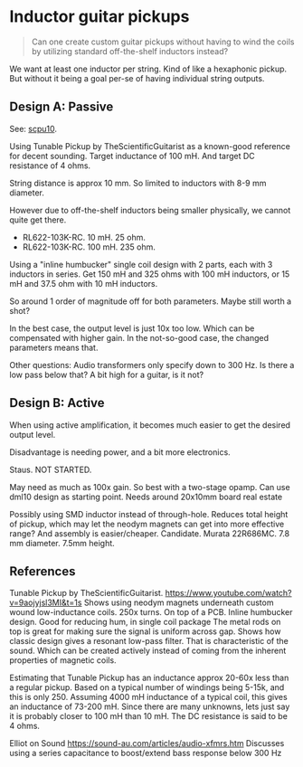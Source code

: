 
# Inductor guitar pickups

> Can one create custom guitar pickups
> without having to wind the coils
> by utilizing standard off-the-shelf inductors instead?

We want at least one inductor per string.
Kind of like a hexaphonic pickup.
But without it being a goal per-se of having individual string outputs.


## Design A: Passive

See: [scpu10](./hardware/scpu10/).

Using Tunable Pickup by TheScientificGuitarist as a known-good reference for decent sounding.
Target inductance of 100 mH. And target DC resistance of 4 ohms.

String distance is approx 10 mm. So limited to inductors with 8-9 mm diameter.

However due to off-the-shelf inductors being smaller physically, we cannot quite get there.

- RL622-103K-RC. 10 mH. 25 ohm. 
- RL622-103K-RC. 100 mH. 235 ohm.

Using a "inline humbucker" single coil design with 2 parts, each with 3 inductors in series.
Get 150 mH and 325 ohms with 100 mH inductors,
or 15 mH and 37.5 ohm with 10 mH inductors.

So around 1 order of magnitude off for both parameters. Maybe still worth a shot?

In the best case, the output level is just 10x too low.
Which can be compensated with higher gain.
In the not-so-good case, the changed parameters means that.

Other questions: Audio transformers only specify down to 300 Hz. Is there a low pass below that?
A bit high for a guitar, is it not?


## Design B: Active

When using active amplification, it becomes much easier to get the desired output level.

Disadvantage is needing power, and a bit more electronics.

Staus. NOT STARTED.

May need as much as 100x gain. So best with a two-stage opamp.
Can use dml10 design as starting point. Needs around 20x10mm board real estate

Possibly using SMD inductor instead of through-hole.
Reduces total height of pickup, which may let the neodym magnets can get into more effective range?
And assembly is easier/cheaper.
Candidate. Murata 22R686MC. 7.8 mm diameter. 7.5mm height.


## References

Tunable Pickup by TheScientificGuitarist.
https://www.youtube.com/watch?v=9aojyjsl3MI&t=1s
Shows using neodym magnets underneath custom wound low-inductance coils. 250x turns. On top of a PCB.
Inline humbucker design. Good for reducing hum, in single coil package
The metal rods on top is great for making sure the signal is uniform across gap.
Shows how classic design gives a resonant low-pass filter. That is characteristic of the sound.
Which can be created actively instead of coming from the inherent properties of magnetic coils.

Estimating that Tunable Pickup has an inductance approx 20-60x less than a regular pickup.
Based on a typical number of windings being 5-15k, and this is only 250.
Assuming 4000 mH inductance of a typical coil, this gives an inductance of 73-200 mH.
Since there are many unknowns, lets just say it is probably closer to 100 mH than 10 mH.
The DC resistance is said to be 4 ohms.


Elliot on Sound
https://sound-au.com/articles/audio-xfmrs.htm
Discusses using a series capacitance to boost/extend bass response below 300 Hz
